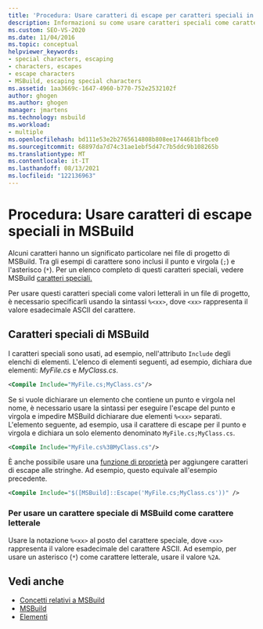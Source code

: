 ```yaml
---
title: 'Procedura: Usare caratteri di escape per caratteri speciali in MSBuild | Microsoft Docs'
description: Informazioni su come usare caratteri speciali come caratteri di escape per poterli usare come valori letterali nei MSBuild di progetto.
ms.custom: SEO-VS-2020
ms.date: 11/04/2016
ms.topic: conceptual
helpviewer_keywords:
- special characters, escaping
- characters, escapes
- escape characters
- MSBuild, escaping special characters
ms.assetid: 1aa3669c-1647-4960-b770-752e2532102f
author: ghogen
ms.author: ghogen
manager: jmartens
ms.technology: msbuild
ms.workload:
- multiple
ms.openlocfilehash: bd111e53e2b2765614808b808ee1744681bfbce0
ms.sourcegitcommit: 68897da7d74c31ae1ebf5d47c7b5ddc9b108265b
ms.translationtype: MT
ms.contentlocale: it-IT
ms.lasthandoff: 08/13/2021
ms.locfileid: "122136963"
---
```

# <a name="how-to-escape-special-characters-in-msbuild"></a>Procedura: Usare caratteri di escape speciali in MSBuild

Alcuni caratteri hanno un significato particolare nei file di progetto di MSBuild. Tra gli esempi di carattere sono inclusi il punto e virgola (`;`) e l'asterisco (`*`). Per un elenco completo di questi caratteri speciali, vedere MSBuild [caratteri speciali.](../msbuild/msbuild-special-characters.md)

Per usare questi caratteri speciali come valori letterali in un file di progetto, è necessario specificarli usando la sintassi `%<xx>`, dove `<xx>` rappresenta il valore esadecimale ASCII del carattere.

## <a name="msbuild-special-characters"></a>Caratteri speciali di MSBuild

I caratteri speciali sono usati, ad esempio, nell'attributo `Include` degli elenchi di elementi. L'elenco di elementi seguenti, ad esempio, dichiara due elementi: *MyFile.cs* e *MyClass.cs*.

```xml
<Compile Include="MyFile.cs;MyClass.cs"/>
```

Se si vuole dichiarare un elemento che contiene un punto e virgola nel nome, è necessario usare la sintassi per eseguire l'escape del punto e virgola e impedire MSBuild dichiarare due elementi `%<xx>` separati. L'elemento seguente, ad esempio, usa il carattere di escape per il punto e virgola e dichiara un solo elemento denominato `MyFile.cs;MyClass.cs`.

```xml
<Compile Include="MyFile.cs%3BMyClass.cs"/>
```

È anche possibile usare una [funzione di proprietà](../msbuild/property-functions.md) per aggiungere caratteri di escape alle stringhe. Ad esempio, questo equivale all'esempio precedente.

```xml
<Compile Include="$([MSBuild]::Escape('MyFile.cs;MyClass.cs'))" />
```

### <a name="to-use-an-msbuild-special-character-as-a-literal-character"></a>Per usare un carattere speciale di MSBuild come carattere letterale

Usare la notazione `%<xx>` al posto del carattere speciale, dove `<xx>` rappresenta il valore esadecimale del carattere ASCII. Ad esempio, per usare un asterisco (`*`) come carattere letterale, usare il valore `%2A`.

## <a name="see-also"></a>Vedi anche
- [Concetti relativi a MSBuild](../msbuild/msbuild-concepts.md)
- [MSBuild](../msbuild/msbuild.md)
- [Elementi](../msbuild/msbuild-items.md)
